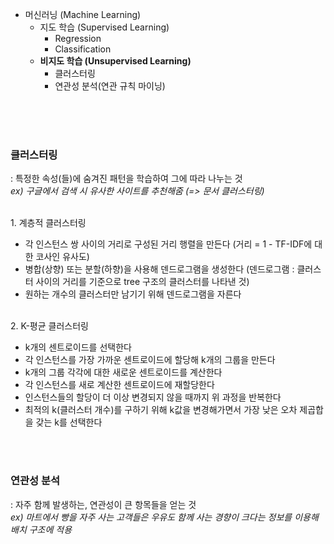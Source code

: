- 머신러닝 (Machine Learning)
  - 지도 학습 (Supervised Learning)
    - Regression
    - Classification
  - __비지도 학습 (Unsupervised Learning)__
    - 클러스터링
    - 연관성 분석(연관 규칙 마이닝)
    
<br><br><br>


### 클러스터링
: 특정한 속성(들)에 숨겨진 패턴을 학습하여 그에 따라 나누는 것<br>
  _ex) 구글에서 검색 시 유사한 사이트를 추천해줌 (=> 문서 클러스터링)_

<br>
1. 계층적 클러스터링

  - 각 인스턴스 쌍 사이의 거리로 구성된 거리 행렬을 만든다 (거리 = 1 - TF-IDF에 대한 코사인 유사도)
  - 병합(상향) 또는 분할(하향)을 사용해 덴드로그램을 생성한다 (덴드로그램 : 클러스터 사이의 거리를 기준으로 tree 구조의 클러스터를 나타낸 것)
  - 원하는 개수의 클러스터만 남기기 위해 덴드로그램을 자른다
 
<br>
2. K-평균 클러스터링

  - k개의 센트로이드를 선택한다
  - 각 인스턴스를 가장 가까운 센트로이드에 할당해 k개의 그룹을 만든다
  - k개의 그룹 각각에 대한 새로운 센트로이드를 계산한다
  - 각 인스턴스를 새로 계산한 센트로이드에 재할당한다
  - 인스턴스들의 할당이 더 이상 변경되지 않을 때까지 위 과정을 반복한다
  - 최적의 k(클러스터 개수)를 구하기 위해 k값을 변경해가면서 가장 낮은 오차 제곱합을 갖는 k를 선택한다 






<br><br>

### 연관성 분석
: 자주 함께 발생하는, 연관성이 큰 항목들을 얻는 것<br>
  _ex) 마트에서 빵을 자주 사는 고객들은 우유도 함께 사는 경향이 크다는 정보를 이용해 배치 구조에 적용_

